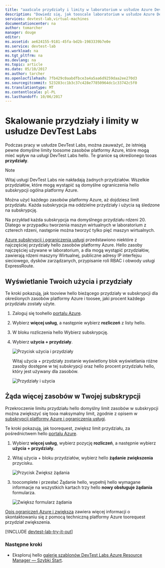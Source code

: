 ```yaml
---
title: "aaaScale przydziały i limity w laboratorium w usłudze Azure DevTest Labs | Dokumentacja firmy Microsoft"
description: "Dowiedz się, jak tooscale laboratorium w usłudze Azure DevTest Labs"
services: devtest-lab,virtual-machines
documentationcenter: na
author: tomarcher
manager: douge
editor: 
ms.assetid: ae624155-9181-45fa-bd2b-1983339b7e0e
ms.service: devtest-lab
ms.workload: na
ms.tgt_pltfrm: na
ms.devlang: na
ms.topic: article
ms.date: 05/10/2017
ms.author: tarcher
ms.openlocfilehash: 7fb429c0aabdfbce3a4a5aa6d9259daa2ee270d3
ms.sourcegitcommit: 523283cc1b3c37c428e77850964dc1c33742c5f0
ms.translationtype: MT
ms.contentlocale: pl-PL
ms.lasthandoff: 10/06/2017
---
```

# <a name="scale-quotas-and-limits-in-devtest-labs"></a>Skalowanie przydziały i limity w usłudze DevTest Labs
Podczas pracy w usłudze DevTest Labs, można zauważyć, że istnieją pewne domyślne limity toosome zasobów platformy Azure, które mogą mieć wpływ na usługi DevTest Labs hello. Te granice są określonego tooas **przydziały**.

> [!NOTE]
> Witaj usługi DevTest Labs nie nakładają żadnych przydziałów. Wszelkie przydziałów, które mogą wystąpić są domyślne ograniczenia hello subskrypcji ogólna platformy Azure.

Można użyć każdego zasobów platformy Azure, aż dojdziesz limit przydziału. Każda subskrypcja ma oddzielne przydziały i użycia są śledzone na subskrypcję.

Na przykład każda subskrypcja ma domyślnego przydziału rdzeni 20. Dlatego w przypadku tworzenia maszyn wirtualnych w laboratorium z czterech rdzeni, następnie można tworzyć tylko pięć maszyn wirtualnych. 

[Azure subskrypcji i ograniczenia usługi](https://docs.microsoft.com/azure/azure-subscription-service-limits) przedstawiono niektóre z najczęściej przydziały hello zasobów platformy Azure. Hello zasoby najczęściej używane w laboratorium, a dla mogą wystąpić przydziałów, zawierają rdzeni maszyny Wirtualnej, publiczne adresy IP interfejsu sieciowego, dysków zarządzanych, przypisanie roli RBAC i obwody usługi ExpressRoute.

## <a name="view-your-usage-and-quotas"></a>Wyświetlanie Twoich użycia i przydziały
Te kroki pokazują, jak tooview hello bieżącego przydziały w subskrypcji dla określonych zasobów platformy Azure i toosee, jaki procent każdego przydziału zostały użyte.

1. Zaloguj się toohello [portalu Azure](http://go.microsoft.com/fwlink/p/?LinkID=525040).
1. Wybierz **więcej usług**, a następnie wybierz **rozliczeń** z listy hello.
1. W bloku rozliczenia hello Wybierz subskrypcję.
4. Wybierz **użycia + przydziały**.

   ![Przycisk użycia i przydziały](./media/devtest-lab-scale-lab/devtestlab-usage-and-quotas.png)

   Witaj użycia + przydziały zostanie wyświetlony blok wyświetlania różne zasoby dostępne w tej subskrypcji oraz hello procent przydziału hello, który jest używany dla zasobów.

   ![Przydziały i użycia](./media/devtest-lab-scale-lab/devtestlab-view-quotas.png)

## <a name="requesting-more-resources-in-your-subscription"></a>Żąda więcej zasobów w Twojej subskrypcji
Przekroczenie limitu przydziału hello domyślny limit zasobów w subskrypcji można zwiększyć się tooa maksymalny limit, zgodnie z opisem w [subskrypcji platformy Azure i ograniczenia usługi](https://docs.microsoft.com/azure/azure-subscription-service-limits).

Te kroki pokazują, jak toorequest, zwiększ limit przydziału, za pośrednictwem hello [portalu Azure](http://go.microsoft.com/fwlink/p/?LinkID=525040).

1. Wybierz **więcej usług**, wybierz pozycję **rozliczeń**, a następnie wybierz **użycia + przydziały**.
1. Witaj użycia + bloku przydziałów, wybierz hello **żądanie zwiększenia** przycisku.

   ![Przycisk Zwiększ żądania](./media/devtest-lab-scale-lab/devtestlab-request-increase.png)

1. toocomplete i przesłać Żądanie hello, wypełnij hello wymagane informacje na wszystkich kartach trzy hello **nowy obsługuje żądania** formularza.

   ![Zwiększ formularz żądania](./media/devtest-lab-scale-lab/devtestlab-support-form.png)

[Opis ograniczeń Azure i zwiększa](https://azure.microsoft.com/blog/azure-limits-quotas-increase-requests/) zawiera więcej informacji o skontaktowaniu się z pomocą techniczną platformy Azure toorequest przydział zwiększenia.



[!INCLUDE [devtest-lab-try-it-out](../../includes/devtest-lab-try-it-out.md)]

### <a name="next-steps"></a>Następne kroki
* Eksploruj hello [galerię szablonów DevTest Labs Azure Resource Manager — Szybki Start](https://github.com/Azure/azure-devtestlab/tree/master/Samples).
